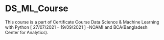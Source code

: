 # DS_ML_Course
This course is a part of Certificate Course Data Science & Machine Learning with Python [ 27/07/2021 – 
19/09/2021 ] –NOAMI and BCA(Bangladesh Center for Analytics).
